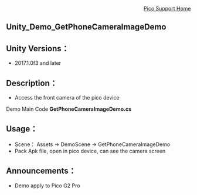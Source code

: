 <p align="right"><a href="https://github.com/PicoSupport/PicoSupport" target="_blank">Pico Support Home</a></p>

## Unity_Demo_GetPhoneCameraImageDemo

## Unity Versions：
- 2017.1.0f3 and later

## Description：

- Access the front camera of the pico device

Demo Main Code **GetPhoneCameraImageDemo.cs**


## Usage：
- Scene： Assets -> DemoScene -> GetPhoneCameraImageDemo
- Pack Apk file, open in pico device, can see the camera screen

## Announcements：
- Demo apply to Pico G2 Pro


